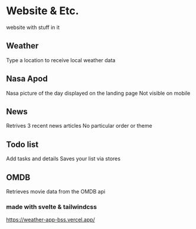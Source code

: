 # Website & Etc.
website with stuff in it

## Weather
Type a location to receive local weather data

## Nasa Apod
Nasa picture of the day displayed on the landing page
Not visible on mobile

## News
Retrives 3 recent news articles
No particular order or theme

## Todo list
Add tasks and details
Saves your list via stores

## OMDB
Retrieves movie data from the OMDB api

### made with svelte & tailwindcss
https://weather-app-bss.vercel.app/
